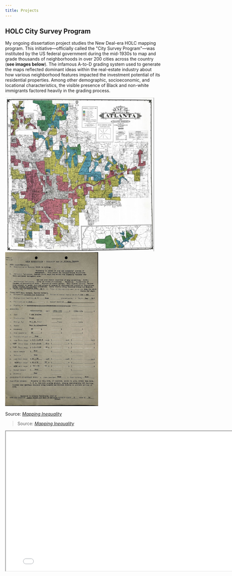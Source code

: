 ```yaml
---
title: Projects
---
```


## HOLC City Survey Program
My ongoing dissertation project studies the New Deal-era HOLC mapping program. This initiative&mdash;officially called the "City Survey Program"&mdash;was instituted by the US federal government during the mid-1930s to map and grade thousands of neighborhoods in over 200 cities across the country (**see images below**). The infamous A-to-D grading system used to generate the maps reflected dominant ideas within the real-estate industry about how various neighborhood features impacted the investment potential of its residential properties. Among other demographic, socioeconomic, and locational characteristics, the visible presence of Black and non-white immigrants factored heavily in the grading process.

<p float="left">
  <img src="/ATLHOLC.jpg" width="480" height = 495 title="Atlanta HOLC Map"/>
  <img src="/ATLADS.jpg" width="300" height = 495 title="Sample 'Area Description' Sheet"/>
  <figcaption> Source: <a href="https://dsl.richmond.edu/panorama/redlining/#loc=4/40.886/-105.499&text=downloads"><em>Mapping Inequality</em></a> </figcaption>
</p>


> Source: [*Mapping Inequality*](https://dsl.richmond.edu/panorama/redlining/#loc=4/40.886/-105.499&text=downloads)

<iframe
    width="800"
    height="450"
    src="/holc_map.html" >
</iframe>
